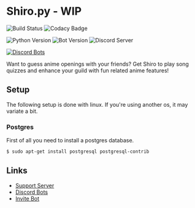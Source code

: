 # Shiro.py - WIP
![Build Status](https://api.travis-ci.org/MrSpinne/Shiro.py.svg?branch=master)
![Codacy Badge](https://api.codacy.com/project/badge/Grade/d668927a72f14c19b23ca9a0ed71fb20)

![Python Version](https://img.shields.io/badge/python-3.7-blue)
![Bot Version](https://img.shields.io/badge/version-1.3-orange)
![Discord Server](https://img.shields.io/discord/600761022089003021)

[![Discord Bots](https://discordbots.org/api/widget/593116701281746955.svg)](https://discordbots.org/bot/593116701281746955)

Want to guess anime openings with your friends? Get Shiro to play 
song quizzes and enhance your guild with fun related anime features!

## Setup
The following setup is done with linux. If you're using another os, it may variate a bit. 
### Postgres
First of all you need to install a postgres database.

```bash
$ sudo apt-get install postgresql postgresql-contrib
```

## Links
*   [Support Server](https://discord.gg/5z4z8kh)
*   [Discord Bots](https://discordbots.org/bot/593116701281746955)
*   [Invite Bot](https://discordapp.com/oauth2/authorize?client_id=593116701281746955&permissions=3238976&scope=bot)
